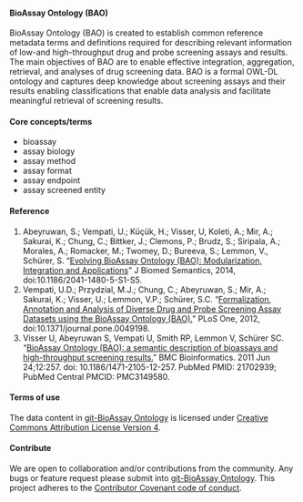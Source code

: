 #### BioAssay Ontology (BAO)
BioAssay Ontology (BAO) is created to establish common reference metadata terms and definitions required for describing relevant information of low-and high-throughput drug and probe screening assays and results. The main objectives of BAO are to enable effective integration, aggregation, retrieval, and analyses of drug screening data. BAO is a formal OWL-DL ontology and captures deep knowledge about screening assays and their results enabling classifications that enable data analysis and facilitate meaningful retrieval of screening results. 

#### Core concepts/terms
* bioassay
* assay biology
* assay method
* assay format
* assay endpoint
* assay screened entity

#### Reference
1. Abeyruwan, S.; Vempati, U.; Küçük, H.; Visser, U, Koleti, A.; Mir, A.; Sakurai, K.; Chung, C.; Bittker, J.; Clemons, P.; Brudz, S.; Siripala, A.; Morales, A.; Romacker, M.; Twomey, D.; Bureeva, S.; Lemmon, V., Schürer, S. “[Evolving BioAssay Ontology (BAO): Modularization, Integration and Applications](http://www.ncbi.nlm.nih.gov/pmc/articles/PMC4108877/)” J Biomed Semantics, 2014, doi:10.1186/2041-1480-5-S1-S5. 
2. Vempati, U.D.; Przydzial, M.J.; Chung, C.; Abeyruwan, S.; Mir, A.; Sakurai, K.; Visser, U.; Lemmon, V.P.; Schürer, S.C. “[Formalization, Annotation and Analysis of Diverse Drug and Probe Screening Assay Datasets using the BioAssay Ontology (BAO).](http://journals.plos.org/plosone/article?id=10.1371/journal.pone.0049198)” PLoS One, 2012, doi:10.1371/journal.pone.0049198.
3. Visser U, Abeyruwan S, Vempati U, Smith RP, Lemmon V, Schürer SC. “[BioAssay Ontology (BAO): a semantic description of bioassays and high-throughput screening results.](http://www.ncbi.nlm.nih.gov/pmc/articles/PMC3149580/)” BMC Bioinformatics. 2011 Jun 24;12:257. doi: 10.1186/1471-2105-12-257.
PubMed PMID: 21702939; PubMed Central PMCID: PMC3149580.

#### Terms of use
The data content in [git-BioAssay Ontology](https://github.com/BioAssayOntology) is licensed under [Creative Commons Attribution License Version 4](https://creativecommons.org/licenses/by/4.0/).

#### Contribute
We are open to collaboration and/or contributions from the community.  Any bugs or feature request please submit into [git-BioAssay Ontology](https://github.com/BioAssayOntology).
This project adheres to the [Contributor Covenant code of conduct](https://www.contributor-covenant.org/version/1/4/code-of-conduct.html).
